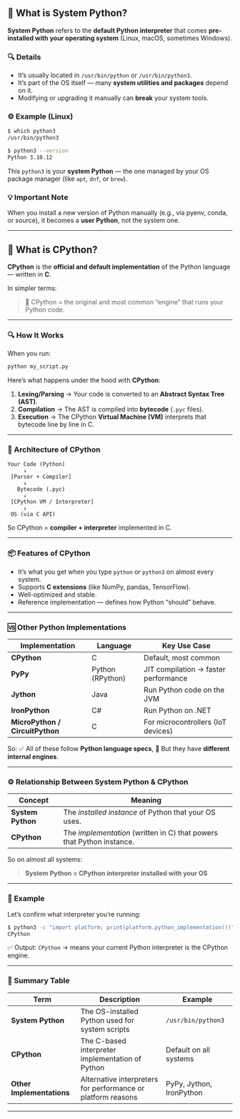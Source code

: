 ## 🧠 What is **System Python**?

**System Python** refers to the **default Python interpreter** that comes **pre-installed with your operating system** (Linux, macOS, sometimes Windows).

### 🔍 Details

* It’s usually located in `/usr/bin/python` or `/usr/bin/python3`.
* It’s part of the OS itself — many **system utilities and packages** depend on it.
* Modifying or upgrading it manually can **break** your system tools.

### ⚙️ Example (Linux)

```bash
$ which python3
/usr/bin/python3

$ python3 --version
Python 3.10.12
```

This `python3` is your **system Python** — the one managed by your OS package manager (like `apt`, `dnf`, or `brew`).

### 💡 Important Note

When you install a new version of Python manually (e.g., via pyenv, conda, or source), it becomes a **user Python**, not the system one.

---

## 🧩 What is **CPython**?

**CPython** is the **official and default implementation** of the Python language — written in **C**.

In simpler terms:

> 🧩 CPython = the original and most common “engine” that runs your Python code.

---

### 🔍 How It Works

When you run:

```bash
python my_script.py
```

Here’s what happens under the hood with **CPython**:

1. **Lexing/Parsing** → Your code is converted to an **Abstract Syntax Tree (AST)**.
2. **Compilation** → The AST is compiled into **bytecode** (`.pyc` files).
3. **Execution** → The CPython **Virtual Machine (VM)** interprets that bytecode line by line in C.

---

### 🧱 Architecture of CPython

```
Your Code (Python)
     ↓
 [Parser + Compiler]
     ↓
   Bytecode (.pyc)
     ↓
 [CPython VM / Interpreter]
     ↓
 OS (via C API)
```

So CPython = **compiler + interpreter** implemented in C.

---

### 📦 Features of CPython

* It’s what you get when you type `python` or `python3` on almost every system.
* Supports **C extensions** (like NumPy, pandas, TensorFlow).
* Well-optimized and stable.
* Reference implementation — defines how Python “should” behave.

---

### 🆚 Other Python Implementations

| Implementation                  | Language         | Key Use Case                         |
| ------------------------------- | ---------------- | ------------------------------------ |
| **CPython**                     | C                | Default, most common                 |
| **PyPy**                        | Python (RPython) | JIT compilation → faster performance |
| **Jython**                      | Java             | Run Python code on the JVM           |
| **IronPython**                  | C#               | Run Python on .NET                   |
| **MicroPython / CircuitPython** | C                | For microcontrollers (IoT devices)   |

So:
✅ All of these follow **Python language specs**,
🚀 But they have **different internal engines**.

---

### ⚙️ Relationship Between System Python & CPython

| Concept           | Meaning                                                               |
| ----------------- | --------------------------------------------------------------------- |
| **System Python** | The *installed instance* of Python that your OS uses.                 |
| **CPython**       | The *implementation* (written in C) that powers that Python instance. |

So on almost all systems:

> **System Python = CPython interpreter installed with your OS**

---

### 🧩 Example

Let’s confirm what interpreter you’re running:

```bash
$ python3 -c "import platform; print(platform.python_implementation())"
CPython
```

✅ Output: `CPython` → means your current Python interpreter is the CPython engine.

---

### 🧠 Summary Table

| Term                      | Description                                                  | Example                  |
| ------------------------- | ------------------------------------------------------------ | ------------------------ |
| **System Python**         | The OS-installed Python used for system scripts              | `/usr/bin/python3`       |
| **CPython**               | The C-based interpreter implementation of Python             | Default on all systems   |
| **Other Implementations** | Alternative interpreters for performance or platform reasons | PyPy, Jython, IronPython |

---

